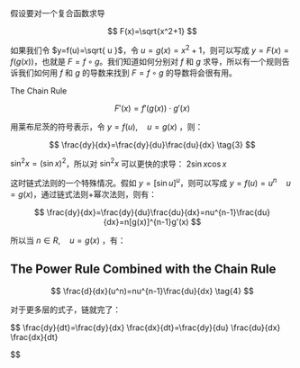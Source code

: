 假设要对一个复合函数求导

$$
F(x)=\sqrt{x^2+1}
$$

如果我们令 $y=f(u)=\sqrt{ u }$，令 $u=g(x)=x^{2}+1$，则可以写成 $y=F(x)=f(g(x))$，也就是 $F=f\circ g$。我们知道如何分别对 $f$ 和 $g$ 求导，所以有一个规则告诉我们如何用 $f$ 和 $g$ 的导数来找到 $F=f\circ g$ 的导数将会很有用。


The Chain Rule

$$
F'(x)=f'(g(x))\cdot g'(x) \tag{2}
$$

用莱布尼茨的符号表示，令 $y=f(u),\quad u=g(x)$ ，则：

$$
\frac{dy}{dx}=\frac{dy}{du}\frac{du}{dx} \tag{3}
$$

$\sin^2 x=(\sin x)^2$，所以对 $\sin^2 x$ 可以更快的求导： $2\sin x\cos x$

这时链式法则的一个特殊情况。假如 $y=[\sin u]^u$，则可以写成 $y=f(u)=u^n \quad u=g(x)$，通过链式法则+幂次法则，则有：

$$
\frac{dy}{dx}=\frac{dy}{du}\frac{du}{dx}=nu^{n-1}\frac{du}{dx}=n[g(x)]^{n-1}g'(x) 
$$


所以当 $n\in R,\quad u=g(x)$ ，有：
## The Power Rule Combined with the Chain Rule

$$
\frac{d}{dx}(u^n)=nu^{n-1}\frac{du}{dx} \tag{4}
$$

对于更多层的式子，链就完了：

$$
\frac{dy}{dt}=\frac{dy}{dx} \frac{dx}{dt}=\frac{dy}{du} \frac{du}{dx} \frac{dx}{dt}

$$






